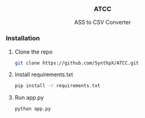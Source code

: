 <br />
<div align="center">
  <h3 align="center">ATCC</h3>
  <p align="center">
    ASS to CSV Converter
</div>

### Installation

1. Clone the repo
   ```sh
   git clone https://github.com/SynthpX/ATCC.git
   ```
2. Install requirements.txt
   ```sh
   pip install -r requirements.txt
   ```
3. Run app.py
   ```sh
   python app.py
   ```